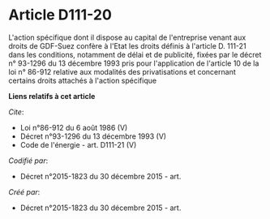 # Article D111-20

L'action spécifique dont il dispose au capital de l'entreprise venant aux droits de GDF-Suez confère à l'Etat les droits
définis à l'article D. 111-21 dans les conditions, notamment de délai et de publicité, fixées par le décret n° 93-1296 du 13
décembre 1993 pris pour l'application de l'article 10 de la loi n° 86-912 relative aux modalités des privatisations et
concernant certains droits attachés à l'action spécifique

**Liens relatifs à cet article**

_Cite_:

  - Loi n°86-912 du 6 août 1986 (V)
  - Décret n°93-1296 du 13 décembre 1993 (V)
  - Code de l'énergie - art. D111-21 (V)

_Codifié par_:

  - Décret n°2015-1823 du 30 décembre 2015 - art.

_Créé par_:

  - Décret n°2015-1823 du 30 décembre 2015 - art.
